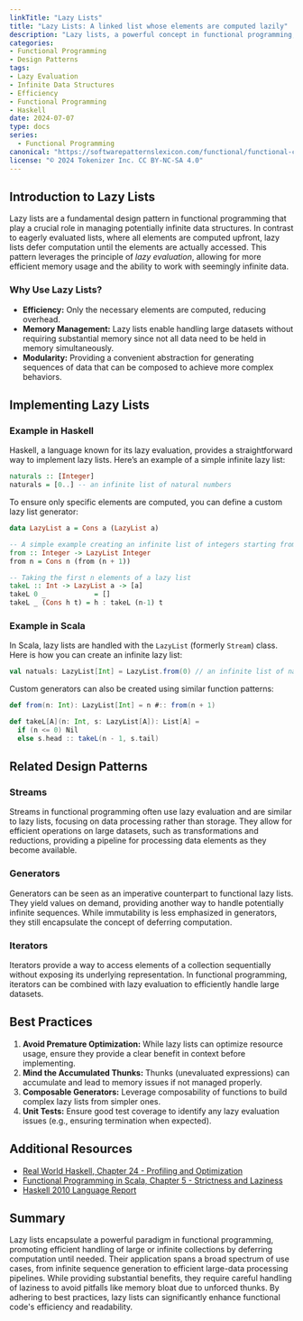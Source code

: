```yaml
---
linkTitle: "Lazy Lists"
title: "Lazy Lists: A linked list whose elements are computed lazily"
description: "Lazy lists, a powerful concept in functional programming, allow for the creation of potentially infinite data structures whose elements are computed only as needed. This design pattern offers efficiency and flexibility in dealing with large or infinite sequences."
categories:
- Functional Programming
- Design Patterns
tags:
- Lazy Evaluation
- Infinite Data Structures
- Efficiency
- Functional Programming
- Haskell
date: 2024-07-07
type: docs
series:
  - Functional Programming
canonical: "https://softwarepatternslexicon.com/functional/functional-collections-and-structures/lazy-collections/lazy-lists"
license: "© 2024 Tokenizer Inc. CC BY-NC-SA 4.0"
---
```


## Introduction to Lazy Lists

Lazy lists are a fundamental design pattern in functional programming that play a crucial role in managing potentially infinite data structures. In contrast to eagerly evaluated lists, where all elements are computed upfront, lazy lists defer computation until the elements are actually accessed. This pattern leverages the principle of *lazy evaluation*, allowing for more efficient memory usage and the ability to work with seemingly infinite data.

### Why Use Lazy Lists?

- **Efficiency:** Only the necessary elements are computed, reducing overhead.
- **Memory Management:** Lazy lists enable handling large datasets without requiring substantial memory since not all data need to be held in memory simultaneously.
- **Modularity:** Providing a convenient abstraction for generating sequences of data that can be composed to achieve more complex behaviors.

## Implementing Lazy Lists

### Example in Haskell

Haskell, a language known for its lazy evaluation, provides a straightforward way to implement lazy lists. Here’s an example of a simple infinite lazy list:

```haskell
naturals :: [Integer]
naturals = [0..] -- an infinite list of natural numbers
```

To ensure only specific elements are computed, you can define a custom lazy list generator:

```haskell
data LazyList a = Cons a (LazyList a)

-- A simple example creating an infinite list of integers starting from n
from :: Integer -> LazyList Integer
from n = Cons n (from (n + 1))

-- Taking the first n elements of a lazy list
takeL :: Int -> LazyList a -> [a]
takeL 0 _            = []
takeL _ (Cons h t) = h : takeL (n-1) t
```

### Example in Scala

In Scala, lazy lists are handled with the `LazyList` (formerly `Stream`) class. Here is how you can create an infinite lazy list:

```scala
val natuals: LazyList[Int] = LazyList.from(0) // an infinite list of natural numbers
```

Custom generators can also be created using similar function patterns:

```scala
def from(n: Int): LazyList[Int] = n #:: from(n + 1)

def takeL[A](n: Int, s: LazyList[A]): List[A] = 
  if (n <= 0) Nil
  else s.head :: takeL(n - 1, s.tail)
```

## Related Design Patterns

### **Streams**

Streams in functional programming often use lazy evaluation and are similar to lazy lists, focusing on data processing rather than storage. They allow for efficient operations on large datasets, such as transformations and reductions, providing a pipeline for processing data elements as they become available.

### **Generators**

Generators can be seen as an imperative counterpart to functional lazy lists. They yield values on demand, providing another way to handle potentially infinite sequences. While immutability is less emphasized in generators, they still encapsulate the concept of deferring computation.

### **Iterators**

Iterators provide a way to access elements of a collection sequentially without exposing its underlying representation. In functional programming, iterators can be combined with lazy evaluation to efficiently handle large datasets.

## Best Practices

1. **Avoid Premature Optimization:** While lazy lists can optimize resource usage, ensure they provide a clear benefit in context before implementing.
2. **Mind the Accumulated Thunks:** Thunks (unevaluated expressions) can accumulate and lead to memory issues if not managed properly.
3. **Composable Generators:** Leverage composability of functions to build complex lazy lists from simpler ones.
4. **Unit Tests:** Ensure good test coverage to identify any lazy evaluation issues (e.g., ensuring termination when expected).

## Additional Resources

- [Real World Haskell, Chapter 24 - Profiling and Optimization](http://book.realworldhaskell.org/read/profiling-and-optimization.html)
- [Functional Programming in Scala, Chapter 5 - Strictness and Laziness](https://www.manning.com/books/functional-programming-in-scala)
- [Haskell 2010 Language Report](https://www.haskell.org/onlinereport/haskell2010)

## Summary

Lazy lists encapsulate a powerful paradigm in functional programming, promoting efficient handling of large or infinite collections by deferring computation until needed. Their application spans a broad spectrum of use cases, from infinite sequence generation to efficient large-data processing pipelines. While providing substantial benefits, they require careful handling of laziness to avoid pitfalls like memory bloat due to unforced thunks. By adhering to best practices, lazy lists can significantly enhance functional code's efficiency and readability.
